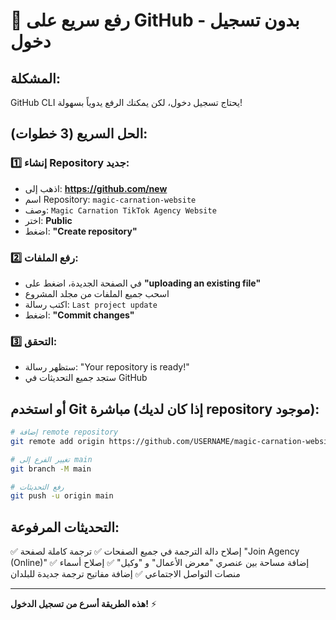 # 🚀 رفع سريع على GitHub - بدون تسجيل دخول

## المشكلة:
GitHub CLI يحتاج تسجيل دخول، لكن يمكنك الرفع يدوياً بسهولة!

## الحل السريع (3 خطوات):

### 1️⃣ إنشاء Repository جديد:
- اذهب إلى: **https://github.com/new**
- اسم Repository: `magic-carnation-website`
- وصف: `Magic Carnation TikTok Agency Website`
- اختر: **Public**
- اضغط: **"Create repository"**

### 2️⃣ رفع الملفات:
- في الصفحة الجديدة، اضغط على **"uploading an existing file"**
- اسحب جميع الملفات من مجلد المشروع
- اكتب رسالة: `Last project update`
- اضغط: **"Commit changes"**

### 3️⃣ التحقق:
- ستظهر رسالة: "Your repository is ready!"
- ستجد جميع التحديثات في GitHub

## أو استخدم Git مباشرة (إذا كان لديك repository موجود):

```bash
# إضافة remote repository
git remote add origin https://github.com/USERNAME/magic-carnation-website.git

# تغيير الفرع إلى main
git branch -M main

# رفع التحديثات
git push -u origin main
```

## التحديثات المرفوعة:
✅ إصلاح دالة الترجمة في جميع الصفحات
✅ ترجمة كاملة لصفحة "Join Agency (Online)"
✅ إضافة مساحة بين عنصري "معرض الأعمال" و "وكيل"
✅ إصلاح أسماء منصات التواصل الاجتماعي
✅ إضافة مفاتيح ترجمة جديدة للبلدان

---
**هذه الطريقة أسرع من تسجيل الدخول!** ⚡
